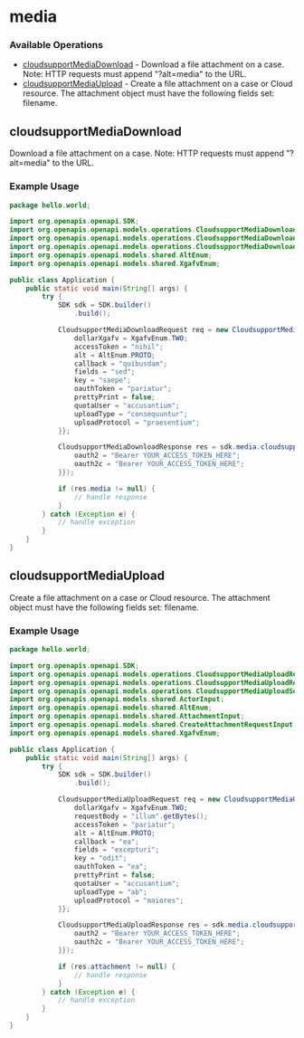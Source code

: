 # media

### Available Operations

* [cloudsupportMediaDownload](#cloudsupportmediadownload) - Download a file attachment on a case. Note: HTTP requests must append "?alt=media" to the URL.
* [cloudsupportMediaUpload](#cloudsupportmediaupload) - Create a file attachment on a case or Cloud resource. The attachment object must have the following fields set: filename.

## cloudsupportMediaDownload

Download a file attachment on a case. Note: HTTP requests must append "?alt=media" to the URL.

### Example Usage

```java
package hello.world;

import org.openapis.openapi.SDK;
import org.openapis.openapi.models.operations.CloudsupportMediaDownloadRequest;
import org.openapis.openapi.models.operations.CloudsupportMediaDownloadResponse;
import org.openapis.openapi.models.operations.CloudsupportMediaDownloadSecurity;
import org.openapis.openapi.models.shared.AltEnum;
import org.openapis.openapi.models.shared.XgafvEnum;

public class Application {
    public static void main(String[] args) {
        try {
            SDK sdk = SDK.builder()
                .build();

            CloudsupportMediaDownloadRequest req = new CloudsupportMediaDownloadRequest("ullam") {{
                dollarXgafv = XgafvEnum.TWO;
                accessToken = "nihil";
                alt = AltEnum.PROTO;
                callback = "quibusdam";
                fields = "sed";
                key = "saepe";
                oauthToken = "pariatur";
                prettyPrint = false;
                quotaUser = "accusantium";
                uploadType = "consequuntur";
                uploadProtocol = "praesentium";
            }};            

            CloudsupportMediaDownloadResponse res = sdk.media.cloudsupportMediaDownload(req, new CloudsupportMediaDownloadSecurity("natus", "magni") {{
                oauth2 = "Bearer YOUR_ACCESS_TOKEN_HERE";
                oauth2c = "Bearer YOUR_ACCESS_TOKEN_HERE";
            }});

            if (res.media != null) {
                // handle response
            }
        } catch (Exception e) {
            // handle exception
        }
    }
}
```

## cloudsupportMediaUpload

Create a file attachment on a case or Cloud resource. The attachment object must have the following fields set: filename.

### Example Usage

```java
package hello.world;

import org.openapis.openapi.SDK;
import org.openapis.openapi.models.operations.CloudsupportMediaUploadRequest;
import org.openapis.openapi.models.operations.CloudsupportMediaUploadResponse;
import org.openapis.openapi.models.operations.CloudsupportMediaUploadSecurity;
import org.openapis.openapi.models.shared.ActorInput;
import org.openapis.openapi.models.shared.AltEnum;
import org.openapis.openapi.models.shared.AttachmentInput;
import org.openapis.openapi.models.shared.CreateAttachmentRequestInput;
import org.openapis.openapi.models.shared.XgafvEnum;

public class Application {
    public static void main(String[] args) {
        try {
            SDK sdk = SDK.builder()
                .build();

            CloudsupportMediaUploadRequest req = new CloudsupportMediaUploadRequest("sunt") {{
                dollarXgafv = XgafvEnum.TWO;
                requestBody = "illum".getBytes();
                accessToken = "pariatur";
                alt = AltEnum.PROTO;
                callback = "ea";
                fields = "excepturi";
                key = "odit";
                oauthToken = "ea";
                prettyPrint = false;
                quotaUser = "accusantium";
                uploadType = "ab";
                uploadProtocol = "maiores";
            }};            

            CloudsupportMediaUploadResponse res = sdk.media.cloudsupportMediaUpload(req, new CloudsupportMediaUploadSecurity("quidem", "ipsam") {{
                oauth2 = "Bearer YOUR_ACCESS_TOKEN_HERE";
                oauth2c = "Bearer YOUR_ACCESS_TOKEN_HERE";
            }});

            if (res.attachment != null) {
                // handle response
            }
        } catch (Exception e) {
            // handle exception
        }
    }
}
```
